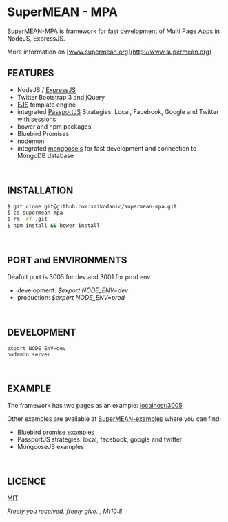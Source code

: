 # SuperMEAN - MPA
SuperMEAN-MPA is framework for fast development of Multi Page Apps in NodeJS, ExpressJS.

More information on [www.supermean.org](http://www.supermean.org) .

## FEATURES
- NodeJS / [ExpressJS](http://expressjs.com)
- Twitter Bootstrap 3 and jQuery
- [EJS](http://www.embeddedjs.com) template engine
- integrated [PassportJS](http://passportjs.org) Strategies: Local, Facebook, Google and Twitter with sessions
- bower and npm packages
- Bluebird Promises
- nodemon
- integrated [mongoosejs](http://mongoosejs.com/) for fast development and connection to MongoDB database

&nbsp;

## INSTALLATION
```bash
$ git clone git@github.com:smikodanic/supermean-mpa.git
$ cd supermean-mpa
$ rm -rf .git
$ npm install && bower install
```

&nbsp;

## PORT and ENVIRONMENTS
Deafult port is 3005 for dev and 3001 for prod env.

* development: *$export NODE_ENV=dev*
* production: *$export NODE_ENV=prod*

&nbsp;

## DEVELOPMENT
```
export NODE_ENV=dev
nodemon server
```

&nbsp;

## EXAMPLE
The framework has two pages as an example: [localhost:3005](http://localhost:3005)

Other examples are available at [SuperMEAN-examples](https://github.com/smikodanic/supermean-examples) where you can find:
- Bluebird promise examples
- PassportJS strategies: local, facebook, google and twitter
- MongooseJS examples


&nbsp;

## LICENCE

[MIT](https://opensource.org/licenses/MIT)

*Freely you received, freely give. , Mt10:8*

&nbsp;

&nbsp;
